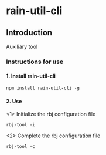 # rain-util-cli

## Introduction

Auxiliary tool

### Instructions for use

#### 1. Install rain-util-cli

```shell
npm install rain-util-cli -g
```

#### 2. Use

<1> Initialize the rbj configuration file

```shell
rbj-tool -i
```

<2> Complete the rbj configuration file

```shell
rbj-tool -c
```
